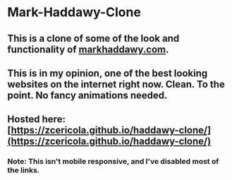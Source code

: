 # Mark-Haddawy-Clone
## This is a clone of some of the look and functionality of [markhaddawy.com](https://www.markhaddawy.com). 
## This is in my opinion, one of the best looking websites on the internet right now. Clean. To the point. No fancy animations needed.

## Hosted here: [https://zcericola.github.io/haddawy-clone/](https://zcericola.github.io/haddawy-clone/)

### Note: This isn't mobile responsive, and I've disabled most of the links. 


